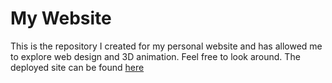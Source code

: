 # My Website

This is the repository I created for my personal website and has allowed me to explore web design and 3D animation. Feel free to look around. The deployed site can be found [here](https://jeremy-yin.com)
